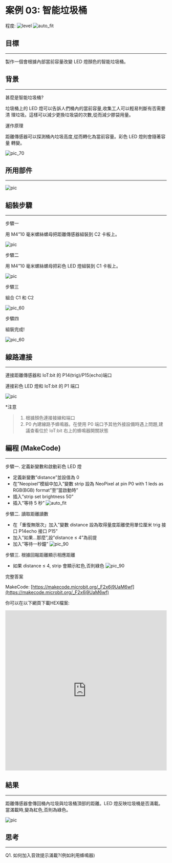 # 案例 03: 智能垃圾桶

程度: ![level](images/level2.png)
![auto_fit](images/Case3/case-03.png)<P>


## 目標
<HR>

製作一個會根據內部當前容量改變 LED 燈顏色的智能垃圾桶。<BR><P>

## 背景
<HR>

<span id="subtitle">甚麼是智能垃圾桶?</span><P>
垃圾桶上的 LED 燈可以告訴人們桶內的當前容量,收集工人可以輕易判斷有否需要清
理垃圾。這樣可以減少更換垃圾袋的次數,從而減少膠袋用量。<BR><P>

<span id="subtitle">運作原理</span><P>
距離傳感器可以探測桶內垃圾高度,從而轉化為當前容量。彩色 LED 燈則會隨著容量
轉變。<BR><P>
![pic_70](images/Case3/Concept-diagram-Case3.png)<P>

## 所用部件
<HR>

![pic](images/Case3/Case3_parts.png)<P>

## 組裝步驟
<HR>

<span id="subtitle">步驟一</span><P>
用 M4”10 毫米螺絲螺母把距離傳感器組裝到 C2 卡板上。<BR><P>
![pic](images/Case3/Case3_ass1.png)<P>
<span id="subtitle">步驟二</span><P>
用 M4”10 毫米螺絲螺母把彩色 LED 燈組裝到 C1 卡板上。<BR><P>
![pic](images/Case3/Case3_ass2.png)<P>
<span id="subtitle">步驟三</span><P>
組合 C1 和 C2<BR><P>
![pic_60](images/Case3/Case3_ass3.png)<P>
<span id="subtitle">步驟四</span><P>
組裝完成!<BR><P>
![pic_60](images/Case3/Case3_ass4.png)<P>

## 線路連接
<HR>

連接距離傳感器和 IoT:bit 的 P14(trig)/P15(echo)端口<BR><P>
連接彩色 LED 燈和 IoT:bit 的 P1 端口<BR><P>
![pic](images/Case3/Case3_hardware.png)<P>

*注意

>1. 根據顏色連接接線和端口
>2. P0 內建線路予蜂鳴器。在使用 P0 端口予其他外接設備時遇上問題,建議查看位於 IoT:bit 右上的蜂鳴器開關狀態

## 編程 (MakeCode)
<HR>

<span id="subtitle">步驟一. 定義新變數和啟動彩色 LED 燈</span><P>
* 定義新變數”distance”並設值為 0
* 在”Neopixel”模組中加入”變數 strip 設為 NeoPixel at pin P0 with 1 leds as RGB(BGB) format”至”當啟動時”
* 插入”strip set brightness 50”
* 插入”等待 5 秒”
![auto_fit](images/Case3/Case3_p1.png)<P>

<span id="subtitle">步驟二. 讀取距離讀數</span><P>
* 在「重復無限次」加入”變數 distance 設為取得量度距離使用單位厘米 trig 接口 P14echo 接口 P15”
* 加入”如果...那麼”,設”distance ≤ 4”為前提
* 加入”等待一秒鐘”
![pic_90](images/Case3/Case3_p2.png)<P>

<span id="subtitle">步驟三. 根據回報距離顯示相應距離</span><P>
* 如果 distance ≤ 4, strip 會顯示紅色,否則綠色
![pic_90](images/Case3/Case3_p3.png)<P>


<span id="subtitle">完整答案<BR><P>
MakeCode: [https://makecode.microbit.org/_F2x6j9UaM6wf](https://makecode.microbit.org/_F2x6j9UaM6wf)<BR><P>
你可以在以下網頁下載HEX檔案:<BR>
<iframe src="https://makecode.microbit.org/#pub:_F2x6j9UaM6wf" width="100%" height="500" frameborder="0"></iframe>


## 結果
<HR>

距離傳感器會傳回桶內垃圾與垃圾桶頂部的距離。LED 燈反映垃圾桶是否滿載。當滿載時,變為紅色,否則為綠色。<BR><P>
![pic](images/Case3/Case3_result.gif)<P>

## 思考
<HR>

Q1. 如何加入音效提示滿載?(例如利用蜂鳴器)<BR><P>
